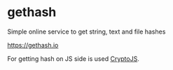 # gethash
Simple online service to get string, text and file hashes

https://gethash.io

For getting hash on JS side is used [CryptoJS](https://code.google.com/p/crypto-js/).
